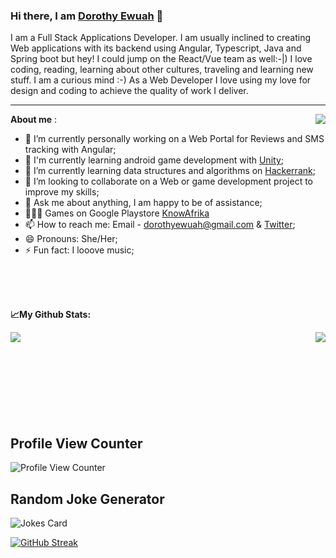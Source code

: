 ### Hi there, I am [Dorothy Ewuah](https://www.linkedin.com/in/dorothy-ewuah-b3b2b6126/) 👋

I am a Full Stack Applications Developer. I am usually inclined to creating Web applications with its backend using Angular, Typescript, Java and Spring boot but hey! I could jump on the React/Vue team as well:-|)
I love coding, reading, learning about other cultures, traveling and learning new stuff. I am a curious mind :-)
As a Web Developer I love using my love for design and coding to achieve the quality of work I deliver. 
<br>
<hr>

**About me** :
<a href="https://github.com/DorothyEwuah/github-readme-stats">
  <img align="right" src="https://user-images.githubusercontent.com/36108891/148312426-9850294e-aed0-473f-ab98-f1dc807776d3.jpg" />
  </a>
  
- 🔭 I’m currently personally working on a Web Portal for Reviews and SMS tracking with Angular;
- 🌱 I'm currently learning android game development with [Unity](https://learn.unity.com/);
- 🚀 I’m currently learning data structures and algorithms on [Hackerrank](https://www.hackerrank.com/dorothyewuah1?hr_r=1);
- 👯 I’m looking to collaborate on a Web or game development project to improve my skills; 
- 💬 Ask me about anything, I am happy to be of assistance;
- 👨🏻‍💻 Games on Google Playstore [KnowAfrika](https://play.google.com/store/apps/details?id=com.gameup.KnowAfrika)
- 📫 How to reach me: Email - dorothyewuah@gmail.com & [Twitter](https://twitter.com/MaameEphuah1);
- 😄 Pronouns: She/Her;
- ⚡ Fun fact: I looove music;

<br>
<br>
<br>


**📈My Github Stats:**

<a href="https://github.com/DorothyEwuah/github-readme-stats">
  <img align="left" src="https://github-readme-stats.vercel.app/api?username=DorothyEwuah&hide=stars,contribs&count_private=true&show_icons=true&theme=dracula" />
</a>

<a href="https://github.com/DorothyEwuah/convoychat">
  <img align="right" src="https://github-readme-stats.vercel.app/api/top-langs/?username=DorothyEwuah&langs_count=10&hide=HLSL,Mathematica,Shaderlab&layout=compact&theme=dracula" />
</a>

<br>
<br>
<br>
<br>
<br>
<br>
<br>
<br>

## Profile View Counter
![Profile View Counter](https://komarev.com/ghpvc/?username=Tanu-N-Prabhu&color=ff69b4&style=for-the-badge)

## Random Joke Generator
![Jokes Card](https://readme-jokes.vercel.app/api)

[![GitHub Streak](https://github-readme-streak-stats.herokuapp.com/?user=DorothyEwuah)](https://git.io/streak-stats)
